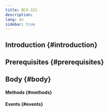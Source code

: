 ```yaml
---
title: BCO-321 
description:
lang: en
sidebar: true
---
```


## Introduction {#introduction}



## Prerequisites {#prerequisites}


## Body {#body}



#### Methods {#methods}



#### Events {#events}


